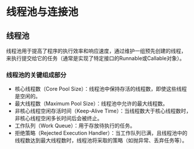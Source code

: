 # 线程池与连接池
## 线程池
线程池用于提高了程序的执行效率和响应速度，通过维护一组预先创建的线程，
来执行提交给它的任务（通常是实现了特定接口的Runnable或Callable对象）。
### 线程池的关键组成部分
- 核心线程数（Core Pool Size）：线程池中保持存活的线程数，即使这些线程是空闲的。
- 最大线程数（Maximum Pool Size）：线程池中允许的最大线程数。
- 非核心线程空闲存活时间（Keep-Alive Time）：当线程数大于核心线程数时，非核心线程空闲多长时间后会被终止。
- 工作队列（Work Queue）：用于存放待执行的任务。
- 拒绝策略（Rejected Execution Handler）：当工作队列已满，且线程池中的线程数达到最大线程数时，线程池将采取的策略（如抛异常、丢弃任务等）。